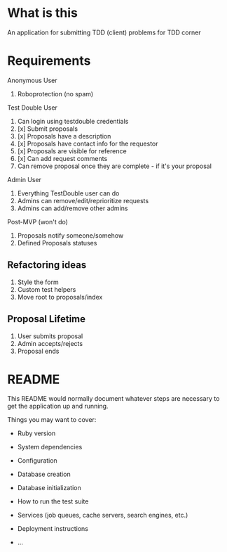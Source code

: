 # What is this

An application for submitting TDD (client) problems for TDD corner

# Requirements

Anonymous User

1. Roboprotection (no spam)

Test Double User

1. Can login using testdouble credentials
2. [x] Submit proposals
3. [x] Proposals have a description
4. [x] Proposals have contact info for the requestor
5. [x] Proposals are visible for reference
6. [x] Can add request comments
7. Can remove proposal once they are complete - if it's your proposal

Admin User

1. Everything TestDouble user can do
2. Admins can remove/edit/reprioritize requests
3. Admins can add/remove other admins

Post-MVP (won't do)

1. Proposals notify someone/somehow
2. Defined Proposals statuses

## Refactoring ideas

1. Style the form
2. Custom test helpers
3. Move root to proposals/index

## Proposal Lifetime

1. User submits proposal
2. Admin accepts/rejects
3. Proposal ends

# README

This README would normally document whatever steps are necessary to get the
application up and running.

Things you may want to cover:

- Ruby version

- System dependencies

- Configuration

- Database creation

- Database initialization

- How to run the test suite

- Services (job queues, cache servers, search engines, etc.)

- Deployment instructions

- ...
